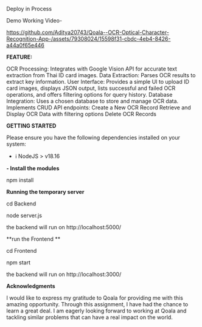 Deploy in Process

Demo Working Video-

https://github.com/Aditya20743/Qoala--OCR-Optical-Character-Recognition-App-/assets/79308024/15598f31-cbdc-4eb4-8426-a44a0f65e446




**FEATURE:**

OCR Processing: Integrates with Google Vision API for accurate text extraction from Thai ID card images.
Data Extraction: Parses OCR results to extract key information.
User Interface: Provides a simple UI to upload ID card images, displays JSON output, lists successful and failed OCR operations, and offers filtering options for query history.
Database Integration: Uses a chosen database to store and manage OCR data. Implements CRUD API endpoints:
Create a New OCR Record
Retrieve and Display OCR Data with filtering options
Delete OCR Records


**GETTING STARTED**

Please ensure you have the following dependencies installed on your system:

- ℹ️ NodeJS > v18.16

**- Install the modules**

npm install


**Running the temporary server**

cd Backend

node server.js

the backend will run on http://localhost:5000/

**run the Frontend **

cd Frontend

npm start

the backend will run on http://localhost:3000/





**Acknowledgments**

I would like to express my gratitude to Qoala for providing me with this amazing opportunity. Through this assignment, I have had the chance to learn a great deal. I am eagerly looking forward to working at Qoala and tackling similar problems that can have a real impact on the world.
